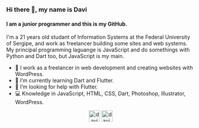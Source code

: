 ### Hi there 👋, my name is Davi
#### I am a junior programmer and this is my GitHub.
I'm a 21 years old studant of Information Systems at the Federal University of Sergipe, and work as freelancer building some sites and web systems. My principal programming laguange is JavaScript and do somethings with Python and Dart too, but JavaScript is my main. 

- 💼 I work as a freelancer in web development and creating websites with WordPress.
- 🌱 I’m currently learning Dart and Flutter. 
- 🤔 I’m looking for help with Flutter. 
- 💻 Knowledge in JavaScript, HTML, CSS, Dart, Photoshop, Illustrator, WordPress.

</p><p align="center">
<a href="https://linkedin.com/in/davisfreire" target="blank"><img align="center" src="https://cdn.jsdelivr.net/npm/simple-icons@3.0.1/icons/linkedin.svg" alt="davisfreire" height="30" width="30" /></a>
<a href="https://instagram.com/davi.zip" target="blank"><img align="center" src="https://cdn.jsdelivr.net/npm/simple-icons@3.0.1/icons/instagram.svg" alt="davi.zip" height="30" width="30" /></a>


